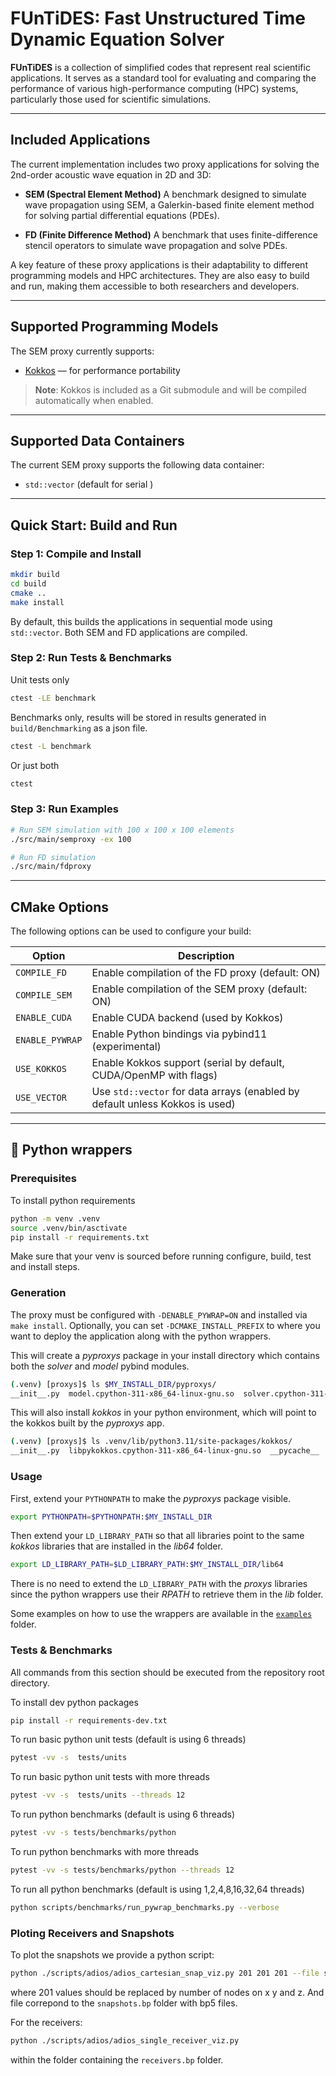 # FUnTiDES: Fast Unstructured Time Dynamic Equation Solver

**FUnTiDES** is a collection of simplified codes that represent real scientific applications. It serves as a standard tool for evaluating and comparing the performance of various high-performance computing (HPC) systems, particularly those used for scientific simulations.

---

## Included Applications

The current implementation includes two proxy applications for solving the 2nd-order acoustic wave equation in 2D and 3D:

- **SEM (Spectral Element Method)**
  A benchmark designed to simulate wave propagation using SEM, a Galerkin-based finite element method for solving partial differential equations (PDEs).

- **FD (Finite Difference Method)**
  A benchmark that uses finite-difference stencil operators to simulate wave propagation and solve PDEs.

A key feature of these proxy applications is their adaptability to different programming models and HPC architectures. They are also easy to build and run, making them accessible to both researchers and developers.

---

## Supported Programming Models

The SEM proxy currently supports:

- [Kokkos](https://kokkos.github.io/kokkos-core-wiki/) — for performance portability

> **Note**: Kokkos is included as a Git submodule and will be compiled automatically when enabled.

---

## Supported Data Containers

The current SEM proxy supports the following data container:

- `std::vector` (default for serial )

---

## Quick Start: Build and Run

### Step 1: Compile and Install

```sh
mkdir build
cd build
cmake ..
make install
```

By default, this builds the applications in sequential mode using `std::vector`. Both SEM and FD applications are compiled.

### Step 2: Run Tests & Benchmarks

Unit tests only
```sh
ctest -LE benchmark
```

Benchmarks only, results will be stored in results generated in `build/Benchmarking` as a json file.
```sh
ctest -L benchmark
```

Or just both
```sh
ctest
```

### Step 3: Run Examples

```sh
# Run SEM simulation with 100 x 100 x 100 elements
./src/main/semproxy -ex 100

# Run FD simulation
./src/main/fdproxy
```

---

## CMake Options

The following options can be used to configure your build:

| Option                 | Description                                                                 |
|------------------------|-----------------------------------------------------------------------------|
| `COMPILE_FD`           | Enable compilation of the FD proxy (default: ON)                            |
| `COMPILE_SEM`          | Enable compilation of the SEM proxy (default: ON)                           |
| `ENABLE_CUDA`          | Enable CUDA backend (used by Kokkos)                                        |
| `ENABLE_PYWRAP`        | Enable Python bindings via pybind11 (experimental)                          |
| `USE_KOKKOS`           | Enable Kokkos support (serial by default, CUDA/OpenMP with flags)           |
| `USE_VECTOR`           | Use `std::vector` for data arrays (enabled by default unless Kokkos is used)|

---

## 🐍 Python wrappers

### Prerequisites

To install python requirements
```bash
python -m venv .venv
source .venv/bin/asctivate
pip install -r requirements.txt
```

Make sure that your venv is sourced before running configure, build, test and install steps.

### Generation

The proxy must be configured with `-DENABLE_PYWRAP=ON` and installed via `make install`. Optionally, you can set `-DCMAKE_INSTALL_PREFIX` to where you want to deploy the application along with the python wrappers.

This will create a _pyproxys_ package in your install directory which contains both the _solver_ and _model_ pybind modules.

```bash
(.venv) [proxys]$ ls $MY_INSTALL_DIR/pyproxys/
__init__.py  model.cpython-311-x86_64-linux-gnu.so  solver.cpython-311-x86_64-linux-gnu.so
```

This will also install _kokkos_ in your python environment, which will point to the kokkos built by the _pyproxys_ app.

```bash
(.venv) [proxys]$ ls .venv/lib/python3.11/site-packages/kokkos/
__init__.py  libpykokkos.cpython-311-x86_64-linux-gnu.so  __pycache__  pytest.ini  test  utility.py
```

### Usage

First, extend your `PYTHONPATH` to make the _pyproxys_ package visible.

```bash
export PYTHONPATH=$PYTHONPATH:$MY_INSTALL_DIR
```

Then extend your `LD_LIBRARY_PATH` so that all libraries point to the same _kokkos_ libraries that are installed in the _lib64_ folder.

```bash
export LD_LIBRARY_PATH=$LD_LIBRARY_PATH:$MY_INSTALL_DIR/lib64
```

There is no need to extend the `LD_LIBRARY_PATH` with the _proxys_ libraries since the python wrappers use their _RPATH_ to retrieve them in the _lib_ folder.


Some examples on how to use the wrappers are available in the [`examples`](examples/) folder.

### Tests & Benchmarks

All commands from this section should be executed from the repository root directory.

To install dev python packages
```bash
pip install -r requirements-dev.txt
```

To run basic python unit tests (default is using 6 threads)
```bash
pytest -vv -s  tests/units
```

To run basic python unit tests with more threads
```bash
pytest -vv -s  tests/units --threads 12
```

To run python benchmarks (default is using 6 threads)
```bash
pytest -vv -s tests/benchmarks/python
```

To run python benchmarks with more threads
```bash
pytest -vv -s tests/benchmarks/python --threads 12
```

To run all python benchmarks (default is using 1,2,4,8,16,32,64 threads)
```bash
python scripts/benchmarks/run_pywrap_benchmarks.py --verbose
```

### Ploting Receivers and Snapshots

To plot the snapshots we provide a python script:
```bash
python ./scripts/adios/adios_cartesian_snap_viz.py 201 201 201 --file snapshots.bp --slice
```
where 201 values should be replaced by number of nodes on x y and z. And file correpond to the `snapshots.bp` folder with bp5 files.

For the receivers:
``` bash
python ./scripts/adios/adios_single_receiver_viz.py
```
within the folder containing the `receivers.bp` folder.
